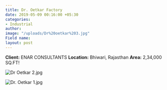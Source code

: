 ```yaml
---
title: Dr. Oetkar Factory
date: 2019-05-09 00:16:00 +05:30
categories:
- Industrial
author: 
image: "/uploads/Dr%20oetkar%203.jpg"
Field name: 
layout: post
---
```


 **Client:** ENAR CONSULTANTS 
 **Location:** Bhiwari, Rajasthan 
 **Area:** 2,34,000 SQ.FT!

![Dr Oetkar 2.jpg](/uploads/Dr%20Oetkar%202.jpg)

![Dr. Oetkar 1.jpg](/uploads/Dr.%20Oetkar%201.jpg)




